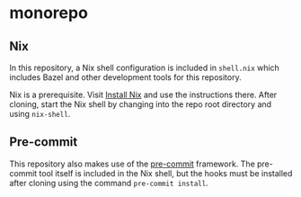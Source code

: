 # monorepo

## Nix

In this repository, a Nix shell configuration is included in `shell.nix` which includes Bazel and
other development tools for this repository.

Nix is a prerequisite. Visit [Install Nix](https://nix.dev/install-nix.html) and use the
instructions there. After cloning, start the Nix shell by changing into the repo root directory
and using `nix-shell`.

## Pre-commit

This repository also makes use of the [pre-commit](https://pre-commit.com/) framework. The pre-commit
tool itself is included in the Nix shell, but the hooks must be installed after cloning using the
command `pre-commit install`.
